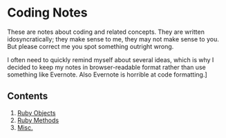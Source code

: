 # Coding Notes
These are notes about coding and related concepts. They are written idosyncratically; they make sense to me, they may not make sense to you. But please correct me you spot something outright wrong.

I often need to quickly remind myself about several ideas, which is why I decided to keep my notes in browser-readable format rather than use something like Evernote. Also Evernote is horrible at code formatting.]

## Contents

1. [Ruby Objects](https://github.com/oscar-barlow/coding-notes/blob/master/ruby-methods.md)
2. [Ruby Methods](https://github.com/oscar-barlow/coding-notes/blob/master/ruby-objects.md)
2. [Misc.](https://github.com/oscar-barlow/coding-notes/blob/master/misc-notes.md)